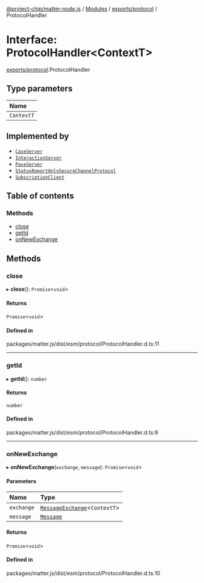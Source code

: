 [@project-chip/matter-node.js](../README.md) / [Modules](../modules.md) / [exports/protocol](../modules/exports_protocol.md) / ProtocolHandler

# Interface: ProtocolHandler\<ContextT\>

[exports/protocol](../modules/exports_protocol.md).ProtocolHandler

## Type parameters

| Name |
| :------ |
| `ContextT` |

## Implemented by

- [`CaseServer`](../classes/exports_session.CaseServer.md)
- [`InteractionServer`](../classes/exports_interaction.InteractionServer-1.md)
- [`PaseServer`](../classes/exports_session.PaseServer.md)
- [`StatusReportOnlySecureChannelProtocol`](../classes/exports_securechannel.StatusReportOnlySecureChannelProtocol.md)
- [`SubscriptionClient`](../classes/exports_interaction.SubscriptionClient.md)

## Table of contents

### Methods

- [close](exports_protocol.ProtocolHandler.md#close)
- [getId](exports_protocol.ProtocolHandler.md#getid)
- [onNewExchange](exports_protocol.ProtocolHandler.md#onnewexchange)

## Methods

### close

▸ **close**(): `Promise`\<`void`\>

#### Returns

`Promise`\<`void`\>

#### Defined in

packages/matter.js/dist/esm/protocol/ProtocolHandler.d.ts:11

___

### getId

▸ **getId**(): `number`

#### Returns

`number`

#### Defined in

packages/matter.js/dist/esm/protocol/ProtocolHandler.d.ts:9

___

### onNewExchange

▸ **onNewExchange**(`exchange`, `message`): `Promise`\<`void`\>

#### Parameters

| Name | Type |
| :------ | :------ |
| `exchange` | [`MessageExchange`](../classes/exports_protocol.MessageExchange.md)\<`ContextT`\> |
| `message` | [`Message`](exports_codec.Message.md) |

#### Returns

`Promise`\<`void`\>

#### Defined in

packages/matter.js/dist/esm/protocol/ProtocolHandler.d.ts:10
